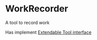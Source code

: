 # WorkRecorder
A tool to record work

Has implement [Extendable Tool interface](https://github.com/XDean/ExtendableTool)
